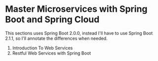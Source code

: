 # Master Microservices with Spring Boot and Spring Cloud

This sections uses Spring Boot 2.0.0, instead I'll have to use Spring Boot 2.1.1, so I'll annotate the differences when needed.


1. Introduction To Web Services
2. Restful Web Services with Spring Boot
